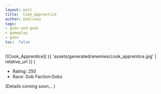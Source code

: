 ```yaml
---
layout: post
title:  Cook_Apprentice
author: Goblinou
tags:
- gobs-and-gods
- gameplay
- gobs
toc:  false
---
```


![Cook_Apprentice]( {{ 'assets/generated/enemies/cook_apprentice.jpg' | relative_url }} )
- Rating: 250
- Race: Gob  Faction:Gobs

(Details coming soon... )